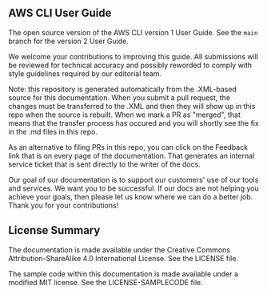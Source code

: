 ## AWS CLI User Guide

The open source version of the AWS CLI version 1 User Guide. See the ``main`` branch for the version 2 User Guide.

We welcome your contributions to improving this guide. All submissions will be reviewed for technical accuracy and possibly reworded to comply with style guidelines required by our editorial team.

Note: this repository is generated automatically from the .XML-based source for this documentation. When you submit a pull request, the changes must be transferred to the .XML and then they will show up in this repo when the source is rebuilt. When we mark a PR as "merged", that means that the transfer process has occured and you will shortly see the fix in the .md files in this repo.

As an alternative to filing PRs in this repo, you can click on the Feedback link that is on every page of the documentation. That generates an internal service ticket that is sent directly to the writer of the docs. 

Our goal of our documentation is to support our customers' use of our tools and services. We want you to be successful. If our docs are not helping you achieve your goals, then please let us know where we can do a better job. Thank you for your contributions!

## License Summary

The documentation is made available under the Creative Commons Attribution-ShareAlike 4.0 International License. See the LICENSE file.

The sample code within this documentation is made available under a modified MIT license. See the LICENSE-SAMPLECODE file.
